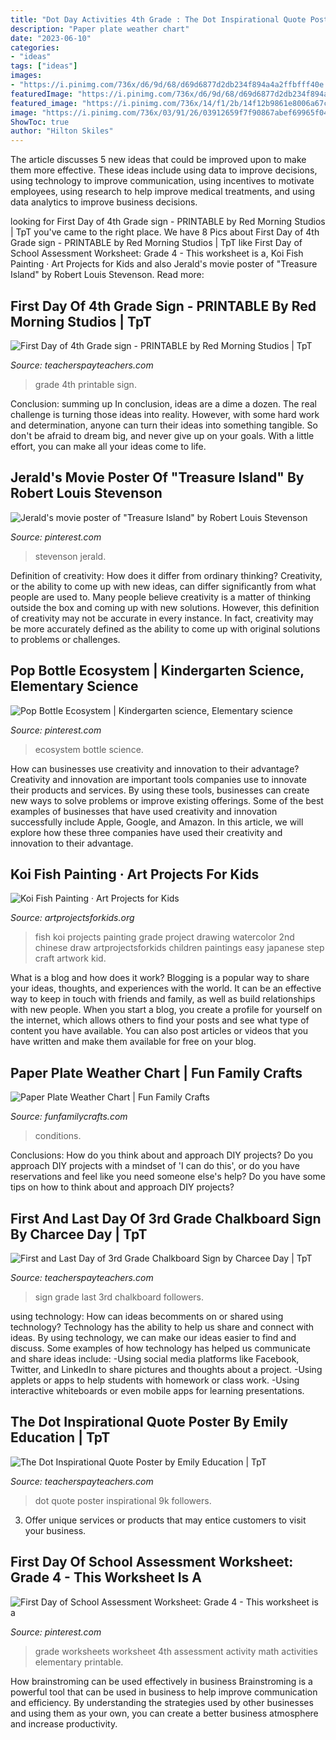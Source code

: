 ```yaml
---
title: "Dot Day Activities 4th Grade : The Dot Inspirational Quote Poster By Emily Education"
description: "Paper plate weather chart"
date: "2023-06-10"
categories:
- "ideas"
tags: ["ideas"]
images:
- "https://i.pinimg.com/736x/d6/9d/68/d69d6877d2db234f894a4a2ffbfff40e.jpg"
featuredImage: "https://i.pinimg.com/736x/d6/9d/68/d69d6877d2db234f894a4a2ffbfff40e.jpg"
featured_image: "https://i.pinimg.com/736x/14/f1/2b/14f12b9861e8006a67cbb3c1788e4a64--robert-louis-robert-richard.jpg"
image: "https://i.pinimg.com/736x/03/91/26/03912659f7f90867abef69965f040484.jpg"
ShowToc: true
author: "Hilton Skiles"
---
```



The article discusses 5 new ideas that could be improved upon to make them more effective. These ideas include using data to improve decisions, using technology to improve communication, using incentives to motivate employees, using research to help improve medical treatments, and using data analytics to improve business decisions.

	

		
looking for First Day of 4th Grade sign - PRINTABLE by Red Morning Studios | TpT you've came to the right place. We have 8 Pics about First Day of 4th Grade sign - PRINTABLE by Red Morning Studios | TpT like First Day of School Assessment Worksheet: Grade 4 - This worksheet is a, Koi Fish Painting · Art Projects for Kids and also Jerald&#039;s movie poster of &quot;Treasure Island&quot; by Robert Louis Stevenson. Read more:
		
    
## First Day Of 4th Grade Sign - PRINTABLE By Red Morning Studios | TpT

<img loading=lazy src="https://ecdn.teacherspayteachers.com/thumbitem/First-Day-of-4th-Grade-sign-PRINTABLE-3320589-1532445776/original-3320589-1.jpg" onerror="this.onerror=null;this.src='https://tse1.mm.bing.net/th?id=OIP.SJAVYLismXBe2arxZF-gFgAAAA&amp;pid=15.1';" alt="First Day of 4th Grade sign - PRINTABLE by Red Morning Studios | TpT">

_Source: teacherspayteachers.com_

>grade 4th printable sign. 

	

Conclusion: summing up
In conclusion, ideas are a dime a dozen. The real challenge is turning those ideas into reality. However, with some hard work and determination, anyone can turn their ideas into something tangible. So don't be afraid to dream big, and never give up on your goals. With a little effort, you can make all your ideas come to life.

    
## Jerald&#039;s Movie Poster Of &quot;Treasure Island&quot; By Robert Louis Stevenson

<img loading=lazy src="https://i.pinimg.com/736x/14/f1/2b/14f12b9861e8006a67cbb3c1788e4a64--robert-louis-robert-richard.jpg" onerror="this.onerror=null;this.src='https://tse1.mm.bing.net/th?id=OIP.W60usKHFaMjbhWzhOu6nUwHaJ3&amp;pid=15.1';" alt="Jerald&#039;s movie poster of &quot;Treasure Island&quot; by Robert Louis Stevenson">

_Source: pinterest.com_

>stevenson jerald. 

	

Definition of creativity: How does it differ from ordinary thinking?
Creativity, or the ability to come up with new ideas, can differ significantly from what people are used to. Many people believe creativity is a matter of thinking outside the box and coming up with new solutions. However, this definition of creativity may not be accurate in every instance. In fact, creativity may be more accurately defined as the ability to come up with original solutions to problems or challenges.

    
## Pop Bottle Ecosystem | Kindergarten Science, Elementary Science

<img loading=lazy src="https://i.pinimg.com/736x/d6/9d/68/d69d6877d2db234f894a4a2ffbfff40e.jpg" onerror="this.onerror=null;this.src='https://tse1.mm.bing.net/th?id=OIP.fkHSE_CNf1AMtfUQjimfiwHaJ3&amp;pid=15.1';" alt="Pop Bottle Ecosystem | Kindergarten science, Elementary science">

_Source: pinterest.com_

>ecosystem bottle science. 

	

How can businesses use creativity and innovation to their advantage?
Creativity and innovation are important tools companies use to innovate their products and services. By using these tools, businesses can create new ways to solve problems or improve existing offerings. Some of the best examples of businesses that have used creativity and innovation successfully include Apple, Google, and Amazon. In this article, we will explore how these three companies have used their creativity and innovation to their advantage.

    
## Koi Fish Painting · Art Projects For Kids

<img loading=lazy src="https://artprojectsforkids.org/wp-content/uploads/2014/07/Koi-fish.jpg" onerror="this.onerror=null;this.src='https://tse2.mm.bing.net/th?id=OIP.It2kXE37I5g-BFsSJOReGwHaJo&amp;pid=15.1';" alt="Koi Fish Painting · Art Projects for Kids">

_Source: artprojectsforkids.org_

>fish koi projects painting grade project drawing watercolor 2nd chinese draw artprojectsforkids children paintings easy japanese step craft artwork kid. 

	

What is a blog and how does it work?
Blogging is a popular way to share your ideas, thoughts, and experiences with the world. It can be an effective way to keep in touch with friends and family, as well as build relationships with new people. When you start a blog, you create a profile for yourself on the internet, which allows others to find your posts and see what type of content you have available. You can also post articles or videos that you have written and make them available for free on your blog.

    
## Paper Plate Weather Chart | Fun Family Crafts

<img loading=lazy src="https://funfamilycrafts.com/wp-content/uploads/2012/02/paper-plate-weather-chart.jpg" onerror="this.onerror=null;this.src='https://tse3.mm.bing.net/th?id=OIP.12WclhnWryY6GrtYBbMmoAHaKj&amp;pid=15.1';" alt="Paper Plate Weather Chart | Fun Family Crafts">

_Source: funfamilycrafts.com_

>conditions. 

	

Conclusions: How do you think about and approach DIY projects?
Do you approach DIY projects with a mindset of 'I can do this', or do you have reservations and feel like you need someone else's help? Do you have some tips on how to think about and approach DIY projects?

    
## First And Last Day Of 3rd Grade Chalkboard Sign By Charcee Day | TpT

<img loading=lazy src="https://ecdn.teacherspayteachers.com/thumbitem/First-and-Last-Day-of-3rd-Grade-Chalkboard-Sign-1323436-1500873422/original-1323436-2.jpg" onerror="this.onerror=null;this.src='https://tse4.mm.bing.net/th?id=OIP.JU0E-TwoyyETGqxhH9PeGAAAAA&amp;pid=15.1';" alt="First and Last Day of 3rd Grade Chalkboard Sign by Charcee Day | TpT">

_Source: teacherspayteachers.com_

>sign grade last 3rd chalkboard followers. 

	

using technology: How can ideas becomments on or shared using technology?
Technology has the ability to help us share and connect with ideas. By using technology, we can make our ideas easier to find and discuss. Some examples of how technology has helped us communicate and share ideas include: 
-Using social media platforms like Facebook, Twitter, and LinkedIn to share pictures and thoughts about a project. 
-Using applets or apps to help students with homework or class work. 
-Using interactive whiteboards or even mobile apps for learning presentations.

    
## The Dot Inspirational Quote Poster By Emily Education | TpT

<img loading=lazy src="https://ecdn.teacherspayteachers.com/thumbitem/The-Dot-Inspirational-Quote-Poster-4058244-1536671832/original-4058244-2.jpg" onerror="this.onerror=null;this.src='https://tse1.mm.bing.net/th?id=OIP.SD3avSjg96KRyXLO7kOWlwAAAA&amp;pid=15.1';" alt="The Dot Inspirational Quote Poster by Emily Education | TpT">

_Source: teacherspayteachers.com_

>dot quote poster inspirational 9k followers. 

	

3. Offer unique services or products that may entice customers to visit your business.

    
## First Day Of School Assessment Worksheet: Grade 4 - This Worksheet Is A

<img loading=lazy src="https://i.pinimg.com/736x/03/91/26/03912659f7f90867abef69965f040484.jpg" onerror="this.onerror=null;this.src='https://tse2.mm.bing.net/th?id=OIP.uigjQ-QkykbtaloOa4atzAHaLH&amp;pid=15.1';" alt="First Day of School Assessment Worksheet: Grade 4 - This worksheet is a">

_Source: pinterest.com_

>grade worksheets worksheet 4th assessment activity math activities elementary printable. 

	

How brainstroming can be used effectively in business
Brainstroming is a powerful tool that can be used in business to help improve communication and efficiency. By understanding the strategies used by other businesses and using them as your own, you can create a better business atmosphere and increase productivity.

